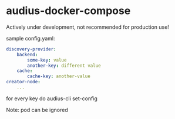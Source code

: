 # audius-docker-compose

Actively under development, not recommended for production use!

sample config.yaml:
```yaml
discovery-provider:
    backend:
        some-key: value
        another-key: different value
    cache:
        cache-key: another-value
creator-node:
    ...
```

for every key do
audius-cli set-config <service-name> <key> <value>

Note: pod can be ignored
